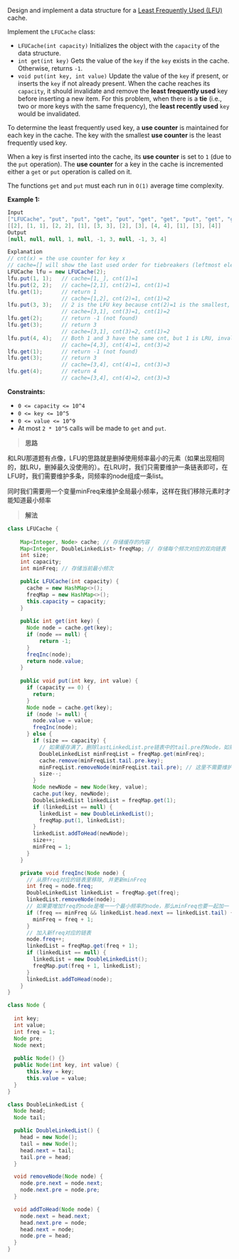 Design and implement a data structure for a [Least Frequently Used (LFU)](https://en.wikipedia.org/wiki/Least_frequently_used) cache.

Implement the `LFUCache` class:

- `LFUCache(int capacity)` Initializes the object with the `capacity` of the data structure.
- `int get(int key)` Gets the value of the `key` if the `key` exists in the cache. Otherwise, returns `-1`.
- `void put(int key, int value)` Update the value of the `key` if present, or inserts the `key` if not already present. When the cache reaches its `capacity`, it should invalidate and remove the **least frequently used** key before inserting a new item. For this problem, when there is a **tie** (i.e., two or more keys with the same frequency), the **least recently used** `key` would be invalidated.

To determine the least frequently used key, a **use counter** is maintained for each key in the cache. The key with the smallest **use counter** is the least frequently used key.

When a key is first inserted into the cache, its **use counter** is set to `1` (due to the `put` operation). The **use counter** for a key in the cache is incremented either a `get` or `put` operation is called on it.

The functions `get` and `put` must each run in `O(1)` average time complexity.

**Example 1:**

```java
Input
["LFUCache", "put", "put", "get", "put", "get", "get", "put", "get", "get", "get"]
[[2], [1, 1], [2, 2], [1], [3, 3], [2], [3], [4, 4], [1], [3], [4]]
Output
[null, null, null, 1, null, -1, 3, null, -1, 3, 4]

Explanation
// cnt(x) = the use counter for key x
// cache=[] will show the last used order for tiebreakers (leftmost element is  most recent)
LFUCache lfu = new LFUCache(2);
lfu.put(1, 1);   // cache=[1,_], cnt(1)=1
lfu.put(2, 2);   // cache=[2,1], cnt(2)=1, cnt(1)=1
lfu.get(1);      // return 1
                 // cache=[1,2], cnt(2)=1, cnt(1)=2
lfu.put(3, 3);   // 2 is the LFU key because cnt(2)=1 is the smallest, invalidate 2.
                 // cache=[3,1], cnt(3)=1, cnt(1)=2
lfu.get(2);      // return -1 (not found)
lfu.get(3);      // return 3
                 // cache=[3,1], cnt(3)=2, cnt(1)=2
lfu.put(4, 4);   // Both 1 and 3 have the same cnt, but 1 is LRU, invalidate 1.
                 // cache=[4,3], cnt(4)=1, cnt(3)=2
lfu.get(1);      // return -1 (not found)
lfu.get(3);      // return 3
                 // cache=[3,4], cnt(4)=1, cnt(3)=3
lfu.get(4);      // return 4
                 // cache=[3,4], cnt(4)=2, cnt(3)=3
```

**Constraints:**

- `0 <= capacity <= 10^4`
- `0 <= key <= 10^5`
- `0 <= value <= 10^9`
- At most `2 * 10^5` calls will be made to `get` and `put`.

> **思路**

和LRU那道题有点像，LFU的思路就是删掉使用频率最小的元素（如果出现相同的，就LRU，删掉最久没使用的）。在LRU时，我们只需要维护一条链表即可，在LFU时，我们需要维护多条，同频率的node组成一条list。

同时我们需要用一个变量minFreq来维护全局最小频率，这样在我们移除元素时才能知道最小频率

> **解法**

```java
class LFUCache {
  
    Map<Integer, Node> cache; // 存储缓存的内容
    Map<Integer, DoubleLinkedList> freqMap; // 存储每个频次对应的双向链表
    int size;
    int capacity;
    int minFreq; // 存储当前最小频次

    public LFUCache(int capacity) {
      cache = new HashMap<>();
      freqMap = new HashMap<>();
      this.capacity = capacity;
    }
    
    public int get(int key) {
      Node node = cache.get(key);
      if (node == null) {
          return -1;
      }
      freqInc(node);
      return node.value;
    }
    
    public void put(int key, int value) {
      if (capacity == 0) {
        return;
      }
      Node node = cache.get(key);
      if (node != null) {
        node.value = value;
        freqInc(node);
      } else {
        if (size == capacity) {
          // 如果缓存满了，删除lastLinkedList.pre链表中的tail.pre的Node，如果该链表中的元素删空了，则删掉该链表
          DoubleLinkedList minFreqList = freqMap.get(minFreq);
          cache.remove(minFreqList.tail.pre.key);
          minFreqList.removeNode(minFreqList.tail.pre); // 这里不需要维护minFreq, 因为下面add了newNode后min肯定是1.
          size--;
        }
        Node newNode = new Node(key, value);
        cache.put(key, newNode);
        DoubleLinkedList linkedList = freqMap.get(1);
        if (linkedList == null) {
          linkedList = new DoubleLinkedList();
          freqMap.put(1, linkedList);
        }
        linkedList.addToHead(newNode);
        size++;  
        minFreq = 1;   
      }
    }

    private void freqInc(Node node) {
      // 从原freq对应的链表里移除, 并更新minFreq
      int freq = node.freq;
      DoubleLinkedList linkedList = freqMap.get(freq);
      linkedList.removeNode(node);
      // 如果要增加freq的node是唯一一个最小频率的node，那么minFreq也要一起加一
      if (freq == minFreq && linkedList.head.next == linkedList.tail) { 
        minFreq = freq + 1;
      }
      // 加入新freq对应的链表
      node.freq++;
      linkedList = freqMap.get(freq + 1);
      if (linkedList == null) {
        linkedList = new DoubleLinkedList();
        freqMap.put(freq + 1, linkedList);
      }
      linkedList.addToHead(node);
    }
}

class Node {
  
  int key;
  int value;
  int freq = 1;
  Node pre;
  Node next;
  
  public Node() {}    
  public Node(int key, int value) {
      this.key = key;
      this.value = value;
  }
}

class DoubleLinkedList {
  Node head;
  Node tail;

  public DoubleLinkedList() {
    head = new Node();
    tail = new Node();
    head.next = tail;
    tail.pre = head;
  }

  void removeNode(Node node) {
    node.pre.next = node.next;
    node.next.pre = node.pre;
  }

  void addToHead(Node node) {
    node.next = head.next;
    head.next.pre = node;
    head.next = node;
    node.pre = head;
  }
}
```

